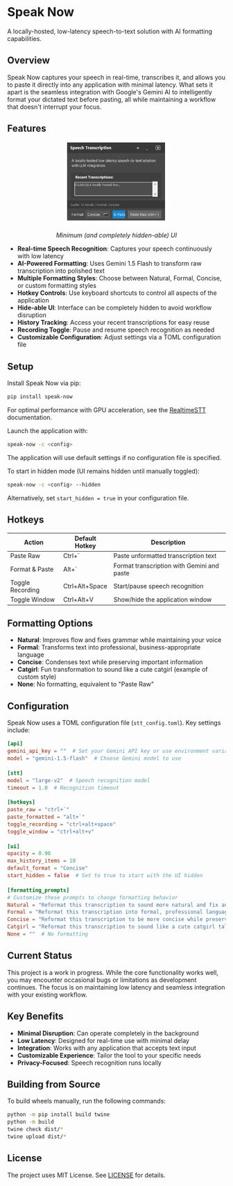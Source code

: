 # Speak Now

A locally-hosted, low-latency speech-to-text solution with AI formatting capabilities.

## Overview

Speak Now captures your speech in real-time, transcribes it, and allows you to paste it directly into any application with minimal latency. What sets it apart is the seamless integration with Google's Gemini AI to intelligently format your dictated text before pasting, all while maintaining a workflow that doesn't interrupt your focus.


## Features

<div align="center">
  <img src="./docs/image.png" alt="Prompt Deck Interface" width="240"/>
  <p><em>Minimum (and completely hidden-able) UI</em></p>
</div>

- **Real-time Speech Recognition**: Captures your speech continuously with low latency
- **AI-Powered Formatting**: Uses Gemini 1.5 Flash to transform raw transcription into polished text
- **Multiple Formatting Styles**: Choose between Natural, Formal, Concise, or custom formatting styles
- **Hotkey Controls**: Use keyboard shortcuts to control all aspects of the application
- **Hide-able UI**: Interface can be completely hidden to avoid workflow disruption
- **History Tracking**: Access your recent transcriptions for easy reuse
- **Recording Toggle**: Pause and resume speech recognition as needed
- **Customizable Configuration**: Adjust settings via a TOML configuration file


## Setup

Install Speak Now via pip:

```bash
pip install speak-now
```

For optimal performance with GPU acceleration, see the [RealtimeSTT](https://github.com/KoljaB/RealtimeSTT) documentation.

Launch the application with:

```bash
speak-now -c <config>
```

The application will use default settings if no configuration file is specified.

To start in hidden mode (UI remains hidden until manually toggled):

```bash
speak-now -c <config> --hidden
```

Alternatively, set `start_hidden = true` in your configuration file.



## Hotkeys

| Action | Default Hotkey | Description |
|--------|---------------|-------------|
| Paste Raw | Ctrl+` | Paste unformatted transcription text |
| Format & Paste | Alt+` | Format transcription with Gemini and paste |
| Toggle Recording | Ctrl+Alt+Space | Start/pause speech recognition |
| Toggle Window | Ctrl+Alt+V | Show/hide the application window |

## Formatting Options

- **Natural**: Improves flow and fixes grammar while maintaining your voice
- **Formal**: Transforms text into professional, business-appropriate language
- **Concise**: Condenses text while preserving important information
- **Catgirl**: Fun transformation to sound like a cute catgirl (example of custom style)
- **None**: No formatting, equivalent to "Paste Raw"

## Configuration

Speak Now uses a TOML configuration file (`stt_config.toml`). Key settings include:

```toml
[api]
gemini_api_key = ""  # Set your Gemini API key or use environment variable
model = "gemini-1.5-flash"  # Choose Gemini model to use

[stt]
model = "large-v2"  # Speech recognition model
timeout = 1.0  # Recognition timeout

[hotkeys]
paste_raw = "ctrl+`"
paste_formatted = "alt+`"
toggle_recording = "ctrl+alt+space"
toggle_window = "ctrl+alt+v"

[ui]
opacity = 0.90
max_history_items = 10
default_format = "Concise"
start_hidden = false  # Set to true to start with the UI hidden

[formatting_prompts]
# Customize these prompts to change formatting behavior
Natural = "Reformat this transcription to sound more natural and fix any grammar issues: "
Formal = "Reformat this transcription into formal, professional language: "
Concise = "Reformat this transcription to be more concise while preserving all important information: "
Catgirl = "Reformat this transcription to sound like a cute catgirl talking: "
None = ""  # No formatting
```

## Current Status

This project is a work in progress. While the core functionality works well, you may encounter occasional bugs or limitations as development continues. The focus is on maintaining low latency and seamless integration with your existing workflow.

## Key Benefits

- **Minimal Disruption**: Can operate completely in the background
- **Low Latency**: Designed for real-time use with minimal delay
- **Integration**: Works with any application that accepts text input
- **Customizable Experience**: Tailor the tool to your specific needs
- **Privacy-Focused**: Speech recognition runs locally


## Building from Source

To build wheels manually, run the following commands:
```bash
python -m pip install build twine
python -m build
twine check dist/*
twine upload dist/*
```

## License

The project uses MIT License. See [LICENSE](LICENSE) for details.